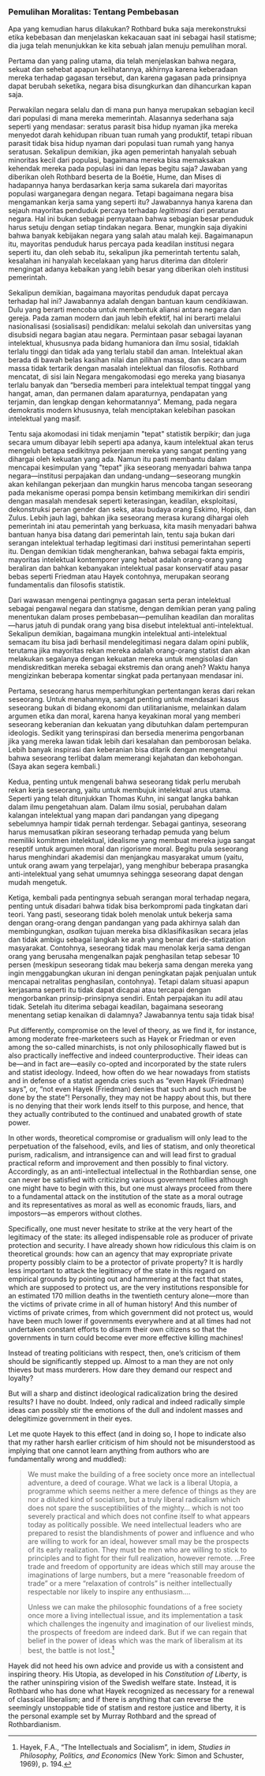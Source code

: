 ### Pemulihan Moralitas: Tentang Pembebasan

Apa yang kemudian harus dilakukan? Rothbard buka saja merekonstruksi etika kebebasan dan menjelaskan kekacauan saat ini sebagai hasil statisme; dia juga telah menunjukkan ke kita sebuah jalan menuju pemulihan moral.

Pertama dan yang paling utama, dia telah menjelaskan bahwa negara, sekuat dan sehebat apapun kelihatannya, akhirnya karena keberadaan mereka terhadap gagasan tersebut, dan karena gagasan pada prinsipnya dapat berubah seketika, negara bisa disungkurkan dan dihancurkan kapan saja.

Perwakilan negara selalu dan di mana pun hanya merupakan sebagian kecil dari populasi di mana mereka memerintah. Alasannya sederhana saja seperti yang mendasar: seratus parasit bisa hidup nyaman jika mereka menyedot darah kehidupan ribuan tuan rumah yang produktif, tetapi ribuan parasit tidak bisa hidup nyaman dari populasi tuan rumah yang hanya seratusan. Sekalipun demikian, jika agen pemerintah hanyalah sebuah minoritas kecil dari populasi, bagaimana mereka bisa memaksakan kehendak mereka pada populasi ini dan lepas begitu saja? Jawaban yang diberikan oleh Rothbard beserta de la Boétie, Hume, dan Mises di hadapannya hanya berdasarkan kerja sama sukarela dari mayoritas populasi warganegara dengan negara. Tetapi bagaimana negara bisa mengamankan kerja sama yang seperti itu? Jawabannya hanya karena dan sejauh mayoritas penduduk percaya terhadap *legitimasi* dari peraturan negara. Hal ini bukan sebagai pernyataan bahwa sebagian besar penduduk harus setuju dengan setiap tindakan negara. Benar, mungkin saja diyakini bahwa banyak kebijakan negara yang salah atau malah keji. Bagaimanapun itu, mayoritas penduduk harus percaya pada keadilan institusi negara seperti itu, dan oleh sebab itu, sekalipun jika pemerintah tertentu salah, kesalahan ini hanyalah kecelakaan yang harus diterima dan ditolerir mengingat adanya kebaikan yang lebih besar yang diberikan oleh institusi pemerintah.

Sekalipun demikian, bagaimana mayoritas penduduk dapat percaya terhadap hal ini? Jawabannya adalah dengan bantuan kaum cendikiawan. Dulu yang berarti mencoba untuk membentuk aliansi antara negara dan gereja. Pada zaman modern dan jauh lebih efektif, hal ini berarti melalui nasionalisasi (sosialisasi) pendidikan: melalui sekolah dan universitas yang disubsidi negara bagian atau negara. Permintaan pasar sebagai layanan intelektual, khususnya pada bidang humaniora dan ilmu sosial, tidaklah terlalu tinggi dan tidak ada yang terlalu stabil dan aman. Intelektual akan berada di bawah belas kasihan nilai dan pilihan massa, dan secara umum massa tidak tertarik dengan masalah intelektual dan filosofis. Rothbard mencatat, di sisi lain Negara mengakomodasi ego mereka yang biasanya terlalu banyak dan “bersedia memberi para intelektual tempat tinggal yang hangat, aman, dan permanen dalam aparaturnya, pendapatan yang terjamin, dan lengkap dengan kehormatannya”. Memang, pada negara demokratis modern khususnya, telah menciptakan kelebihan pasokan intelektual yang masif.

Tentu saja akomodasi ini tidak menjamin "tepat" statistik berpikir; dan juga secara umum dibayar lebih seperti apa adanya, kaum intelektual akan terus mengeluh betapa sedikitnya pekerjaan mereka yang sangat penting yang dihargai oleh kekuatan yang ada. Namun itu pasti membantu dalam mencapai kesimpulan yang "tepat" jika seseorang menyadari bahwa tanpa negara—institusi perpajakan dan undang-undang—seseorang mungkin akan kehilangan pekerjaan dan mungkin harus mencoba tangan seseorang pada mekanisme operasi pompa bensin ketimbang memikirkan diri sendiri dengan masalah mendesak seperti keterasingan, keadilan, eksploitasi, dekonstruksi peran gender dan seks, atau budaya orang Eskimo, Hopis, dan Zulus. Lebih jauh lagi, bahkan jika seseorang merasa kurang dihargai oleh pemerintah ini atau pemerintah yang berkuasa, kita masih menyadari bahwa bantuan hanya bisa datang dari pemerintah lain, tentu saja bukan dari serangan intelektual terhadap legitimasi dari institusi pemerintahan seperti itu. Dengan demikian tidak mengherankan, bahwa sebagai fakta empiris, mayoritas intelektual kontemporer yang hebat adalah orang-orang yang beraliran dan bahkan kebanyakan intelektual pasar konservatif atau pasar bebas seperti Friedman atau Hayek contohnya, merupakan seorang fundamentalis dan filosofis statistik.

Dari wawasan mengenai pentingnya gagasan serta peran intelektual sebagai pengawal negara dan statisme, dengan demikian peran yang paling menentukan dalam proses pembebasan—pemulihan keadilan dan moralitas—harus jatuh di pundak orang yang bisa disebut intelektual anti-intelektual. Sekalipun demikian, bagaimana mungkin intelektual anti-intelektual semacam itu bisa jadi berhasil mendelegitimasi negara dalam opini publik, terutama jika mayoritas rekan mereka adalah orang-orang statist dan akan melakukan segalanya dengan kekuatan mereka untuk mengisolasi dan mendiskreditkan mereka sebagai ekstremis dan orang aneh? Waktu hanya mengizinkan beberapa komentar singkat pada pertanyaan mendasar ini.

Pertama, seseorang harus memperhitungkan pertentangan keras dari rekan seseorang. Untuk menahannya, sangat penting untuk mendasari kasus seseorang bukan di bidang ekonomi dan utilitarianisme, melainkan dalam argumen etika dan moral, karena hanya keyakinan moral yang memberi seseorang keberanian dan kekuatan yang dibutuhkan dalam pertempuran ideologis. Sedikit yang terinspirasi dan bersedia menerima pengorbanan jika yang mereka lawan tidak lebih dari kesalahan dan pemborosan belaka. Lebih banyak inspirasi dan keberanian bisa ditarik dengan mengetahui bahwa seseorang terlibat dalam memerangi kejahatan dan kebohongan. (Saya akan segera kembali.)

Kedua, penting untuk mengenali bahwa seseorang tidak perlu merubah rekan kerja seseorang, yaitu untuk membujuk intelektual arus utama. Seperti yang telah ditunjukkan Thomas Kuhn, ini sangat langka bahkan dalam ilmu pengetahuan alam. Dalam ilmu sosial, perubahan dalam kalangan intelektual yang mapan dari pandangan yang dipegang sebelumnya hampir tidak pernah terdengar. Sebagai gantinya, seseorang harus memusatkan pikiran seseorang terhadap pemuda yang belum memiliki komitmen intelektual, idealisme yang membuat mereka juga sangat reseptif untuk argumen moral dan rigorisme moral. Begitu pula seseorang harus menghindari akademisi dan menjangkau masyarakat umum (yaitu, untuk orang awam yang terpelajar), yang menghibur beberapa prasangka anti-intelektual yang sehat umumnya sehingga seseorang dapat dengan mudah mengetuk.

Ketiga, kembali pada pentingnya sebuah serangan moral terhadap negara, penting untuk disadari bahwa tidak bisa berkompromi pada tingkatan dari teori. Yang pasti, seseorang tidak boleh menolak untuk bekerja sama dengan orang-orang dengan pandangan yang pada akhirnya salah dan membingungkan, *asalkan* tujuan mereka bisa diklasifikasikan secara jelas dan tidak ambigu sebagai langkah ke arah yang benar dari de-statization masyarakat. Contohnya, seseorang tidak mau menolak kerja sama dengan orang yang berusaha mengenalkan pajak penghasilan tetap sebesar 10 persen (meskipun seseorang tidak mau bekerja sama dengan mereka yang ingin menggabungkan ukuran ini dengan peningkatan pajak penjualan untuk mencapai netralitas penghasilan, contohnya). Tetapi dalam situasi apapun kerjasama seperti itu tidak dapat dicapai atau tercapai dengan mengorbankan prinsip-prinsipnya sendiri. Entah perpajakan itu adil atau tidak. Setelah itu diterima sebagai keadilan, bagaimana seseorang menentang setiap kenaikan di dalamnya? Jawabannya tentu saja tidak bisa!

Put differently, compromise on the level of theory, as we find it, for instance, among moderate free-marketeers such as Hayek or Friedman or even among the so-called minarchists, is not only philosophically flawed but is also practically ineffective and indeed counterproductive. Their ideas can be—and in fact are—easily co-opted and incorporated by the state rulers and statist ideology. Indeed, how often do we hear nowadays from statists and in defense of a statist agenda cries such as “even Hayek (Friedman) says”, or, “not even Hayek (Friedman) denies that such and such must be done by the state”! Personally, they may not be happy about this, but there is no denying that their work lends itself to this purpose, and hence, that they actually contributed to the continued and unabated growth of state power.

In other words, theoretical compromise or gradualism will only lead to the perpetuation of the falsehood, evils, and lies of statism, and only theoretical purism, radicalism, and intransigence can and will lead first to gradual practical reform and improvement and then possibly to final victory. Accordingly, as an anti-intellectual intellectual in the Rothbardian sense, one can never be satisfied with criticizing various government follies although one might have to begin with this, but one must always proceed from there to a fundamental attack on the institution of the state as a moral outrage and its representatives as moral as well as economic frauds, liars, and impostors—as emperors without clothes.

Specifically, one must never hesitate to strike at the very heart of the legitimacy of the state: its alleged indispensable role as producer of private protection and security. I have already shown how ridiculous this claim is on theoretical grounds: how can an agency that may expropriate private property possibly claim to be a protector of private property? It is hardly less important to attack the legitimacy of the state in this regard on empirical grounds by pointing out and hammering at the fact that states, which are supposed to protect us, are the very institutions responsible for an estimated 170 million deaths in the twentieth century alone—more than the victims of private crime in all of human history! And this number of victims of private crimes, from which government did not protect us, would have been much lower if governments everywhere and at all times had not undertaken constant efforts to disarm their own citizens so that the governments in turn could become ever more effective killing machines!

Instead of treating politicians with respect, then, one’s criticism of them should be significantly stepped up. Almost to a man they are not only thieves but mass murderers. How dare they demand our respect and loyalty?

But will a sharp and distinct ideological radicalization bring the desired results? I have no doubt. Indeed, only radical and indeed radically simple ideas can possibly stir the emotions of the dull and indolent masses and delegitimize government in their eyes.

Let me quote Hayek to this effect (and in doing so, I hope to indicate also that my rather harsh earlier criticism of him should not be misunderstood as implying that one cannot learn anything from authors who are fundamentally wrong and muddled):

> We must make the building of a free society once more an intellectual adventure, a deed of courage. What we lack is a liberal Utopia, a programme which seems neither a mere defence of things as they are nor a diluted kind of socialism, but a truly liberal radicalism which does not spare the susceptibilities of the mighty... which is not too severely practical and which does not confine itself to what appears today as politically possible. We need intellectual leaders who are prepared to resist the blandishments of power and influence and who are willing to work for an ideal, however small may be the prospects of its early realization. They must be men who are willing to stick to principles and to fight for their full realization, however remote. ...Free trade and freedom of opportunity are ideas which still may arouse the imaginations of large numbers, but a mere “reasonable freedom of trade” or a mere “relaxation of controls” is neither intellectually respectable nor likely to inspire any enthusiasm....
>
> Unless we can make the philosophic foundations of a free society once more a living intellectual issue, and its implementation a task which challenges the ingenuity and imagination of our liveliest minds, the prospects of freedom are indeed dark. But if we can regain that belief in the power of ideas which was the mark of liberalism at its best, the battle is not lost.[^2]

[^2]: Hayek, F.A., “The Intellectuals and Socialism”, in idem, *Studies in Philosophy, Politics, and Economics* (New York: Simon and Schuster, 1969), p. 194.

Hayek did not heed his own advice and provide us with a consistent and inspiring theory. His Utopia, as developed in his *Constitution of Liberty*, is the rather uninspiring vision of the Swedish welfare state. Instead, it is Rothbard who has done what Hayek recognized as necessary for a renewal of classical liberalism; and if there is anything that can reverse the seemingly unstoppable tide of statism and restore justice and liberty, it is the personal example set by Murray Rothbard and the spread of Rothbardianism.
